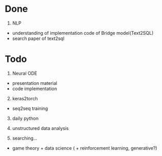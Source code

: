 # Done

1. NLP
- understanding of implementation code of Bridge model(Text2SQL)
- search paper of text2sql

# Todo

1. Neural ODE
- presentation material
- code implementation

2. keras2torch
- seq2seq training

3. daily python

4. unstructured data analysis

5. searching...
- game theory + data science ( + reinforcement learning, generative?)


